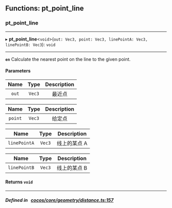 ## Functions: pt_point_line

### pt_point_line


___
▸ **pt_point_line**<`void`\>(`out: Vec3, point: Vec3, linePointA: Vec3, linePointB: Vec3`): `void`
___



**`en`** 
Calculate the nearest point on the line to the given point.



#### Parameters

| Name | Type | Description |
| :------: | :------: | :------: |
| `out` | `Vec3` | 最近点  |

| Name | Type | Description |
| :------: | :------: | :------: |
| `point` | `Vec3` | 给定点  |

| Name | Type | Description |
| :------: | :------: | :------: |
| `linePointA` | `Vec3` | 线上的某点 A  |

| Name | Type | Description |
| :------: | :------: | :------: |
| `linePointB` | `Vec3` | 线上的某点 B  |


#### Returns `void` 
___


##### Defined in &nbsp;   [cocos/core/geometry/distance.ts:157](https://github.com/cocos-creator/engine/blob/c7bf6b8a9/cocos/core/geometry/distance.ts#L157)&nbsp;
